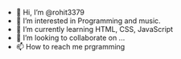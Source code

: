 - 👋 Hi, I’m @rohit3379
- 👀 I’m interested in Programming and music.
- 🌱 I’m currently learning HTML, CSS, JavaScript
- 💞️ I’m looking to collaborate on ...
- 📫 How to reach me prgramming

<!---
rohit3379/rohit3379 is a ✨ special ✨ repository because its `README.md` (this file) appears on your GitHub profile.
You can click the Preview link to take a look at your changes.
--->
